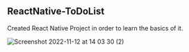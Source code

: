 ## ReactNative-ToDoList

Created React Native Project in order to learn the basics of it.

![Screenshot 2022-11-12 at 14 03 30 (2)](https://user-images.githubusercontent.com/62248357/201466358-1427779b-4b14-484a-bfa2-091ee6ada56f.png)
